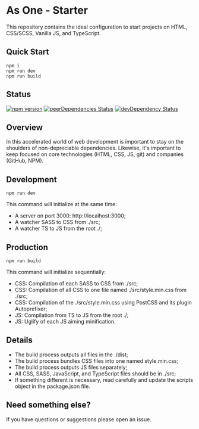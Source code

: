 # As One - Starter

This repository contains the ideal configuration to start projects on HTML, CSS/SCSS, Vanilla JS, and TypeScript.

## Quick Start

```
npm i
npm run dev
npm run build
```

## Status

[![npm version](https://img.shields.io/badge/npm-v6.13.4-blue)]()
[![peerDependencies Status](https://img.shields.io/badge/peer%20dependencies-up%20to%20date-brightgreen)]()
[![devDependency Status](https://img.shields.io/badge/dev--dependencies-up%20to%20date-brightgreen)]()

## Overview

In this accelerated world of web development is important to stay on the shoulders of non-depreciable dependencies. Likewise, it's important to keep focused on core technologies (HTML, CSS, JS, git) and companies (GitHub, NPM).

## Development

```
npm run dev
```

This command will initialize at the same time:

- A server on port 3000: http://localhost:3000;
- A watcher SASS to CSS from ./src;
- A watcher TS to JS from the root ./;

## Production

```
npm run build
```

This command will initialize sequentially:

- CSS: Compilation of each SASS to CSS from ./src;
- CSS: Compilation of all CSS to one file named ./src/style.min.css from ./src;
- CSS: Compilation of the ./src/style.min.css using PostCSS and its plugin Autoprefixer;
- JS: Compilation from TS to JS from the root ./;
- JS: Uglify of each JS aiming minification.

## Details

- The build process outputs all files in the ./dist;
- The build process bundles CSS files into one named style.min.css;
- The build process outputs JS files separately;
- All CSS, SASS, JavaScript, and TypeScript files should be in ./src;
- If something different is necessary, read carefully and update the scripts object in the package.json file.

## Need something else?

If you have questions or suggestions please open an issue.
